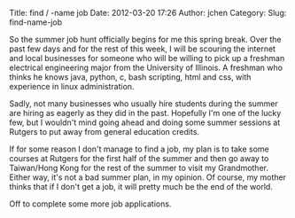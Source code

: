 Title: find / -name job
Date: 2012-03-20 17:26
Author: jchen
Category:
Slug: find-name-job

So the summer job hunt officially begins for me this spring break. Over
the past few days and for the rest of this week, I will be scouring the
internet and local businesses for someone who will be willing to pick up
a freshman electrical engineering major from the University of Illinois.
A freshman who thinks he knows java, python, c, bash scripting, html and
css, with experience in linux administration.

Sadly, not many businesses who usually hire students during the summer
are hiring as eagerly as they did in the past. Hopefully I'm one of the
lucky few, but I wouldn't mind going ahead and doing some summer
sessions at Rutgers to put away from general education credits.

If for some reason I don't manage to find a job, my plan is to take some
courses at Rutgers for the first half of the summer and then go away to
Taiwan/Hong Kong for the rest of the summer to visit my Grandmother.
Either way, it's not a bad summer plan, in my opinion. Of course, my
mother thinks that if I don't get a job, it will pretty much be the end
of the world.

Off to complete some more job applications.
